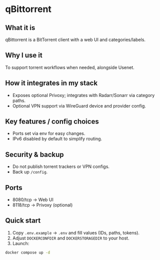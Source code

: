 # qBittorrent

## What it is
qBittorrent is a BitTorrent client with a web UI and categories/labels.

## Why I use it
To support torrent workflows when needed, alongside Usenet.

## How it integrates in my stack
- Exposes optional Privoxy; integrates with Radarr/Sonarr via category paths.
- Optional VPN support via WireGuard device and provider config.

## Key features / config choices
- Ports set via env for easy changes.
- IPv6 disabled by default to simplify routing.

## Security & backup
- Do not publish torrent trackers or VPN configs.
- Back up `/config`.

## Ports
- 8080/tcp → Web UI
- 8118/tcp → Privoxy (optional)

## Quick start
1. Copy `.env.example` → `.env` and fill values (IDs, paths, tokens).
2. Adjust `DOCKERCONFDIR` and `DOCKERSTORAGEDIR` to your host.
3. Launch:
```bash
docker compose up -d
```
